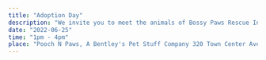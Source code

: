 ```yaml
---
title: "Adoption Day"
description: "We invite you to meet the animals of Bossy Paws Rescue Inc."
date: "2022-06-25"
time: "1pm - 4pm"
place: "Pooch N Paws, A Bentley's Pet Stuff Company 320 Town Center Ave Suite C-9, Suwanee, GA 30024, USA"
---
```


